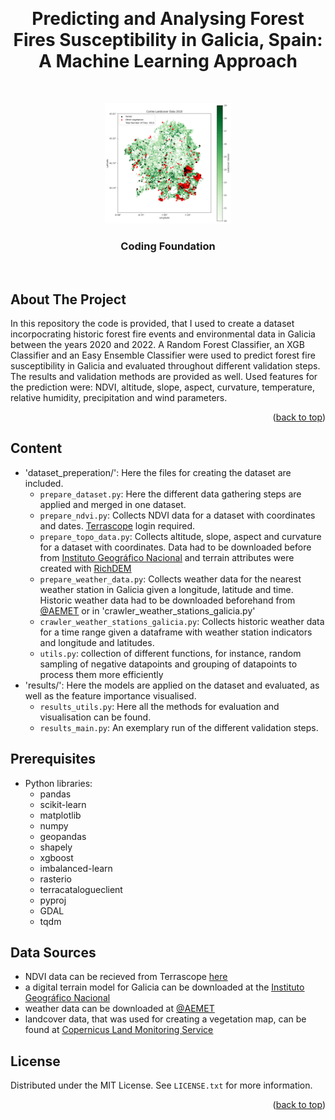 <a name="readme-top"></a>



<br />
<div align="center">
  <h1 align="center">Predicting and Analysing Forest Fires Susceptibility in Galicia, Spain: A Machine Learning Approach</h1>
  


  <br />

  <p align="center">
    <img src="img/landcover.png" alt="Logo" width="40%">
    <br />
    <h3 align="center"><strong>Coding Foundation</strong></h3>

  
   
  </p>
</div>

<br/>

## About The Project

In this repository the code is provided, that I used to create a dataset incorpocrating historic forest fire events and environmental data in Galicia between the years 2020 and 2022. A Random Forest Classifier, an XGB Classifier and an Easy Ensemble Classifier were used to predict forest fire susceptibility in Galicia and evaluated throughout different validation steps. The results and validation methods are provided as well. Used features for the prediction were: NDVI, altitude, slope, aspect, curvature, temperature, relative humidity, precipitation and wind parameters.

<p align="right">(<a href="#readme-top">back to top</a>)</p>

## Content

- 'dataset_preperation/':  Here the files for creating the dataset are included.
  - `prepare_dataset.py`: Here the different data gathering steps are applied and merged in one dataset.
  - `prepare_ndvi.py`: Collects NDVI data for a dataset with coordinates and dates. <a href="https://terrascope.be/en"><u>Terrascope</u></a> login required.
  - `prepare_topo_data.py`: Collects altitude, slope, aspect and curvature for a dataset with coordinates. Data had to be downloaded before from  <a href="https://www.ign.es/web/inicio?locale=es"><u>Instituto Geográfico Nacional</u></a> and terrain attributes were created with <a href="https://richdem.readthedocs.io/en/latest/"><u>RichDEM</u></a>
  - `prepare_weather_data.py`: Collects weather data for the nearest weather station in Galicia given a longitude, latitude and time. Historic weather data had to be downloaded beforehand from <a href="https://www.aemet.es/en/datos_abiertos/AEMET_OpenData"><u>@AEMET</u></a> or in 'crawler_weather_stations_galicia.py'
  - `crawler_weather_stations_galicia.py`: Collects historic weather data for a time range given a dataframe with weather station indicators and longitude and latitudes.
  - `utils.py`: collection of different functions, for instance, random sampling of negative datapoints and grouping of datapoints to process them more efficiently
- 'results/': Here the models are applied on the dataset and evaluated, as well as the feature importance visualised.
  - `results_utils.py`: Here all the methods for evaluation and visualisation can be found.
  - `results_main.py`: An exemplary run of the different validation steps.



## Prerequisites

- Python libraries:
  - pandas
  - scikit-learn
  - matplotlib
  - numpy
  - geopandas
  - shapely
  - xgboost
  - imbalanced-learn
  - rasterio
  - terracatalogueclient
  - pyproj
  - GDAL
  - tqdm






## Data Sources

- NDVI data can be recieved from Terrascope <a href="https://terrascope.be/en"><u>here</u></a> 
- a digital terrain model for Galicia can be downloaded at the <a href="https://www.ign.es/web/inicio?locale=es"><u>Instituto Geográfico Nacional</u></a>
- weather data can be downloaded at <a href="https://www.aemet.es/en/datos_abiertos/AEMET_OpenData"><u>@AEMET</u></a> 
- landcover data, that was used for creating a vegetation map, can be found at <a href="https://land.copernicus.eu/en/products/corine-land-cover/clc2018"><u>Copernicus Land Monitoring Service</u></a>


## License

Distributed under the MIT License. See `LICENSE.txt` for more information.

<p align="right">(<a href="#readme-top">back to top</a>)</p>
